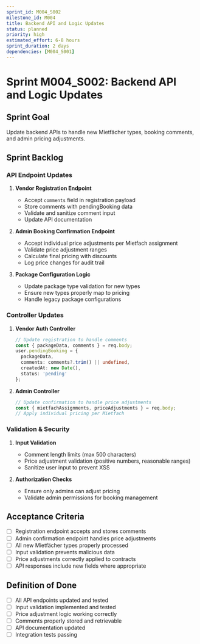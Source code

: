 ```yaml
---
sprint_id: M004_S002
milestone_id: M004
title: Backend API and Logic Updates
status: planned
priority: high
estimated_effort: 6-8 hours
sprint_duration: 2 days
dependencies: [M004_S001]
---
```


# Sprint M004_S002: Backend API and Logic Updates

## Sprint Goal
Update backend APIs to handle new Mietfächer types, booking comments, and admin pricing adjustments.

## Sprint Backlog

### API Endpoint Updates
1. **Vendor Registration Endpoint**
   - Accept `comments` field in registration payload
   - Store comments with pendingBooking data
   - Validate and sanitize comment input
   - Update API documentation

2. **Admin Booking Confirmation Endpoint**
   - Accept individual price adjustments per Mietfach assignment
   - Validate price adjustment ranges
   - Calculate final pricing with discounts
   - Log price changes for audit trail

3. **Package Configuration Logic**
   - Update package type validation for new types
   - Ensure new types properly map to pricing
   - Handle legacy package configurations

### Controller Updates
1. **Vendor Auth Controller**
   ```typescript
   // Update registration to handle comments
   const { packageData, comments } = req.body;
   user.pendingBooking = {
     packageData,
     comments: comments?.trim() || undefined,
     createdAt: new Date(),
     status: 'pending'
   };
   ```

2. **Admin Controller**
   ```typescript
   // Update confirmation to handle price adjustments
   const { mietfachAssignments, priceAdjustments } = req.body;
   // Apply individual pricing per Mietfach
   ```

### Validation & Security
1. **Input Validation**
   - Comment length limits (max 500 characters)
   - Price adjustment validation (positive numbers, reasonable ranges)
   - Sanitize user input to prevent XSS

2. **Authorization Checks**
   - Ensure only admins can adjust pricing
   - Validate admin permissions for booking management

## Acceptance Criteria
- [ ] Registration endpoint accepts and stores comments
- [ ] Admin confirmation endpoint handles price adjustments
- [ ] All new Mietfächer types properly processed
- [ ] Input validation prevents malicious data
- [ ] Price adjustments correctly applied to contracts
- [ ] API responses include new fields where appropriate

## Definition of Done
- [ ] All API endpoints updated and tested
- [ ] Input validation implemented and tested
- [ ] Price adjustment logic working correctly
- [ ] Comments properly stored and retrievable
- [ ] API documentation updated
- [ ] Integration tests passing